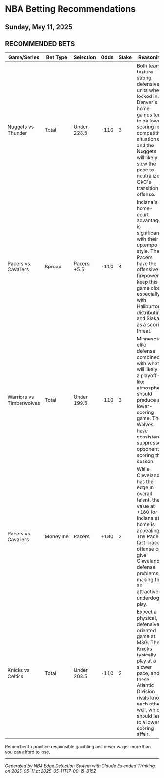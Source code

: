 # NBA Betting Recommendations
## Sunday, May 11, 2025

## RECOMMENDED BETS
| Game/Series | Bet Type | Selection | Odds | Stake | Reasoning |
|-------------|----------|-----------|------|-------|-----------|
| Nuggets vs Thunder | Total | Under 228.5 | -110 | 3 | Both teams feature strong defensive units when locked in. Denver's home games tend to be lower scoring in competitive situations, and the Nuggets will likely slow the pace to neutralize OKC's transition offense. |
| Pacers vs Cavaliers | Spread | Pacers +5.5 | -110 | 4 | Indiana's home-court advantage is significant with their uptempo style. The Pacers have the offensive firepower to keep this game close, especially with Haliburton distributing and Siakam as a scoring threat. |
| Warriors vs Timberwolves | Total | Under 199.5 | -110 | 3 | Minnesota's elite defense combined with what will likely be a playoff-like atmosphere should produce a lower-scoring game. The Wolves have consistently suppressed opponents' scoring this season. |
| Pacers vs Cavaliers | Moneyline | Pacers | +180 | 2 | While Cleveland has the edge in overall talent, the value at +180 for Indiana at home is appealing. The Pacers' fast-paced offense can give Cleveland's defense problems, making this an attractive underdog play. |
| Knicks vs Celtics | Total | Under 208.5 | -110 | 2 | Expect a physical, defensive-oriented game at MSG. The Knicks typically play at a slower pace, and these Atlantic Division rivals know each other well, which should lead to a lower-scoring affair. |

Remember to practice responsible gambling and never wager more than you can afford to lose.

---
*Generated by NBA Edge Detection System with Claude Extended Thinking on 2025-05-11 at 2025-05-11T17-00-15-815Z*
